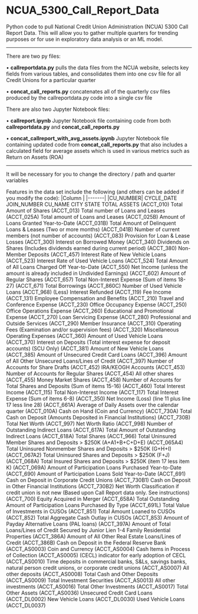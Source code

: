 # NCUA_5300_Call_Report_Data
Python code to pull National Credit Union Administration (NCUA) 5300 Call Report Data. This will allow you to gather multiple quarters for trending purposes or for use in exploratory data analysis or an ML model.
________________________________________________________________________________
There are two py files:

• **callreportdata.py** pulls the data files from the NCUA website, selects key fields from various tables, and consolidates them into one csv file for all Credit Unions for a particular quarter

• **concat_call_reports.py** concatenates all of the quarterly csv files produced by the callreportdata.py code into a single csv file 



There are also two Jupyter Notebook files:

• **callreport.ipynb** Jupyter Notebook file containing code from both **callreportdata.py** and **concat_call_reports.py**

• **concat_callreport_with_avg_assets.ipynb** Jupyter Notebook file containing updated code from **concat_call_reports.py** that also includes a calculated field for average assets which is used in various metrics such as Return on Assets (ROA)

________________________________________________________________________________

It will be necessary for you to change the directory / path and quarter variables

Features in the data set include the following (and others can be added if you modify the code):
|Column |
|-------|
|CU_NUMBER|
CYCLE_DATE
JOIN_NUMBER
CU_NAME
CITY
STATE
TOTAL ASSETS (ACCT_010)
Total Amount of Shares (ACCT_013)
Total number of Loans and Leases (ACCT_025A)
Total amount of Loans and Leases (ACCT_025B)
Amount of Loans Granted Year-to-Date (ACCT_031B)
Total Amount of Delinquent Loans & Leases (Two or more months) (ACCT_041B)
Number of current members (not number of accounts) (ACCT_083)
Provision for Loan & Lease Losses (ACCT_300)
Interest on Borrowed Money (ACCT_340)
Dividends on Shares (Includes dividends earned during current period) (ACCT_380)
Non-Member Deposits (ACCT_457)
Interest Rate of New Vehicle Loans (ACCT_523)
Interest Rate of Used Vehicle Loans (ACCT_524)
Total Amount of All Loans Charged Off Year-to-Date (ACCT_550)
Net Income (unless the amount is already included in Undivided Earnings) (ACCT_602)
Amount of Regular Shares (ACCT_657)
Total Non-Interest Expense (Sum of items 18-27) (ACCT_671)
Total Borrowings (ACCT_860C)
Number of Used Vehicle Loans (ACCT_968)
(Less) Interest Refunded (ACCT_119)
Fee Income (ACCT_131)
Employee Compensation and Benefits (ACCT_210)
Travel and Conference Expense (ACCT_230)
Office Occupancy Expense (ACCT_250)
Office Operations Expense (ACCT_260)
Educational and Promotional Expense (ACCT_270)
Loan Servicing Expense (ACCT_280)
Professional and Outside Services (ACCT_290)
Member Insurance (ACCT_310)
Operating Fees (Examination and/or supervision fees) (ACCT_320)
Miscellaneous Operating Expenses (ACCT_360)
Amount of Used Vehicle Loans (ACCT_370)
Interest on Deposits (Total interest expense for deposit accounts) (SCU Only) (ACCT_381)
Amount of New Vehicle Loans (ACCT_385)
Amount of Unsecured Credit Card Loans (ACCT_396)
Amount of All Other Unsecured Loans/Lines of Credit (ACCT_397)
Number of Accounts for Share Drafts (ACCT_452)
IRA/KEOGH Accounts (ACCT_453)
Number of Accounts for Regular Shares (ACCT_454)
All other shares (ACCT_455)
Money Market Shares (ACCT_458)
Number of Accounts for Total Shares and Deposits (Sum of items 15-16) (ACCT_460)
Total Interest Income (ACCT_115)
Total Non-Interest Income (ACCT_117)
Total Interest Expense (Sum of items 6-8) (ACCT_350)
Net Income (Loss) (line 11 plus line 17 less line 28) (ACCT_661A)
Average of Daily Assets over the calendar quarter (ACCT_010A)
Cash on Hand (Coin and Currency) (ACCT_730A)
Total Cash on Deposit (Amounts Deposited in Financial Institutions) (ACCT_730B)
Total Net Worth (ACCT_997)
Net Worth Ratio (ACCT_998)
Number of Outstanding Indirect Loans (ACCT_617A)
Total Amount of Outstanding Indirect Loans (ACCT_618A)
Total Shares (ACCT_966)
Total Uninsured Member Shares and Deposits > $250K (A+A1+B+C+D+E) (ACCT_065A4)
Total Uninsured Nonmember Shares and Deposits > $250K (G+H+I) (ACCT_067A2)
Total Uninsured Shares and Deposits > $250K (F+J) (ACCT_068A)
Total Insured Shares and Deposits > $250K (item 17 less item K) (ACCT_069A)
Amount of Participation Loans Purchased Year-to-Date (ACCT_690)
Amount of Participation Loans Sold Year-to-Date (ACCT_691)
Cash on Deposit in Corporate Credit Unions (ACCT_730B1)
Cash on Deposit in Other Financial Institutions (ACCT_730B2)
Net Worth Classification if credit union is not new (Based upon Call Report data only. See instructions) (ACCT_700)
Equity Acquired in Merger (ACCT_658A)
Total Outstanding Amount of Participation Loans Purchased By Type (ACCT_691L)
Total Value of Investments in CUSOs (ACCT_851)
Total Amount Loaned to CUSOs (ACCT_852)
Total Aggregate Cash Outlay in CUSOs (ACCT_853)
Amount of Payday Alternative Loans (PAL loans) (ACCT_397A)
Amount of Total Loans/Lines of Credit Secured by Junior Lien 1-4 Family Residential Properties (ACCT_386A)
Amount of All Other Real Estate Loans/Lines of Credit (ACCT_386B)
Cash on Deposit in the Federal Reserve Bank (ACCT_AS0003)
Coin and Currency (ACCT_AS0004)
Cash Items in Process of Collection (ACCT_AS0005)
(CECL) indicator for early adoption of CECL (ACCT_AS0010)
Time deposits in commercial banks, S&Ls, savings banks, natural person credit unions, or corporate credit unions (ACCT_AS0007)
All other deposits (ACCT_AS0008)
Total Cash and Other Deposits (ACCT_AS0009)
Total Investment Securities (ACCT_AS0013)
All other investments (ACCT_AS0016)
Total Other Investments (ACCT_AS0017)
Total Other Assets (ACCT_AS0036)
Unsecured Credit Card Loans  (ACCT_DL0002)
New Vehicle Loans  (ACCT_DL0030)
Used Vehicle Loans (ACCT_DL0037)
